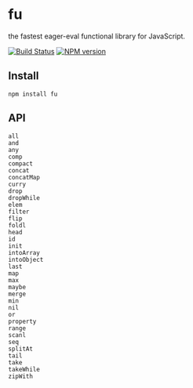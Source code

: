 # fu

the fastest eager-eval functional library for JavaScript.

[![Build Status](https://secure.travis-ci.org/goatslacker/fu.png)](http://travis-ci.org/goatslacker/fu)
[![NPM version](https://badge.fury.io/js/fu.png)](http://badge.fury.io/js/fu)

## Install

    npm install fu

## API

    all
    and
    any
    comp
    compact
    concat
    concatMap
    curry
    drop
    dropWhile
    elem
    filter
    flip
    foldl
    head
    id
    init
    intoArray
    intoObject
    last
    map
    max
    maybe
    merge
    min
    nil
    or
    property
    range
    scanl
    seq
    splitAt
    tail
    take
    takeWhile
    zipWith
